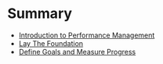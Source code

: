 # Summary

* [Introduction to Performance Management](introduction-to-performance-management.md)
* [Lay The Foundation](lay-the-foundation.md)
* [Define Goals and Measure Progress](define-goals-and-measure-progress.md)
